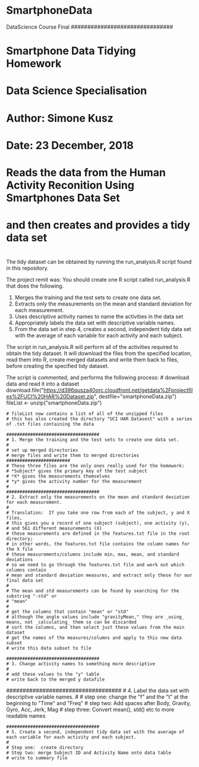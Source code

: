 # SmartphoneData
DataScience Course Final
###############################
# Smartphone Data Tidying Homework
# Data Science Specialisation
#
# Author:  Simone Kusz
# Date:    23 December, 2018
#
# Reads the data from the Human Activity Reconition Using Smartphones Data Set
# and then creates and provides a tidy data set
#

The tidy dataset can be obtained by running the run_analysis.R script found in this repository.

The project remit was:
You should create one R script called run_analysis.R that does the following.
1.	Merges the training and the test sets to create one data set.
2.	Extracts only the measurements on the mean and standard deviation for each measurement.
3.	Uses descriptive activity names to name the activities in the data set
4.	Appropriately labels the data set with descriptive variable names.
5.	From the data set in step 4, creates a second, independent tidy data set with the average of each variable for each activity and each subject.

The script in run_analysis.R will perform all of the activities required to obtain the tidy dataset.  It will download the files from the specified location, read them into R, create merged datasets and write them back to files, before creating the specified tidy dataset.

The script is commented, and performs the following process:
	# download data and read it into a dataset
	download.file("https://d396qusza40orc.cloudfront.net/getdata%2Fprojectfiles%2FUCI%20HAR%20Dataset.zip", destfile="smartphoneData.zip")
	fileList <- unzip("smartphoneData.zip")

	# fileList now contains a list of all of the unzipped files
	# this has also created the directory "UCI HAR Datasest" with a series of .txt files containing the data

	###################################
	# 1. Merge the training and the test sets to create one data set.
	#
	# set up merged directories
	# merge files and write them to merged directories
	########################
	# These three files are the only ones really used for the homework:  
	# *Subject* gives the primary key of the test subject
	# *X* gives the measurements themselves
	# *y* gives the activity number for the measurement
	#
	###################################
	# 2. Extract only the measurements on the mean and standard deviation for each measurement.
	#
	# Translation:  If you take one row from each of the subject, y and X files,
	# this gives you a record of one subject (subject), one activity (y), 
	# and 561 different measurements (X)
	# these measurements are defined in the features.txt file in the root directory;
	# in other words, the features.txt file contains the column names for the X file
	# these measurements/columns include min, max, mean, and standard deviations
	# so we need to go through the features.txt file and work out which columns contain
	# mean and standard deviation measures, and extract only these for our final data set
	#
	# The mean and std measurements can be found by searching for the substring "-std" or 
	# "mean" 
	#
	# get the columns that contain "mean" or "std"
	# although the angle values include "gravityMean," they are _using_ means, not _calculating_ them so can be discarded
	# sort the columns, and then select just these values from the main dataset
	# get the names of the measures/columns and apply to this new data subset
	# write this data subset to file

	###################################
	# 3. Change activity names to something more descriptive
	# 
	# add these values to the "y" table
	# write back to the merged y datafile

  ###################################
	# 4. Label the data set with descriptive variable names.
	#
	# step one: change the "f" and the "t" at the beginning to "Time" and "Freq"
	# step two: Add spaces after Body, Gravity, Gyro, Acc, Jerk, Mag
	# step three: Convert mean(), std() etc to more readable names

	###################################
	# 5. Create a second, independent tidy data set with the average of each variable for each activity and each subject.
	#
	# Step one:  create directory
	# Step two: merge Subject ID and Activity Name onto data table
	# write to summary file

